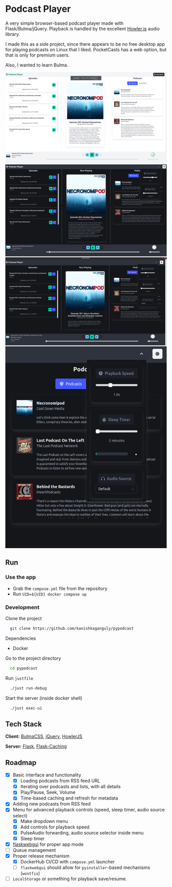 
# Podcast Player

A very simple browser-based podcast player made with Flask/Bulma/jQuery.
Playback is handled by the excellent [Howler.js](https://github.com/goldfire/howler.js) audio library.

I made this as a side project, since there appears to be no free desktop app for playing podcasts on Linux that I liked. PocketCasts has a web option, but that is only for premium users.

Also, I wanted to learn Bulma.

![Player v1](https://github.com/kanishkaganguly/pypodcast/blob/master/player.png?raw=true)
![Player Dark Mode with Advanced Menu](https://github.com/kanishkaganguly/pypodcast/blob/master/player_dark_menu.png?raw=true)
![Player GUI Mode with Advanced Menu](https://github.com/kanishkaganguly/pypodcast/blob/master/player_gui.png?raw=true)
![Sleep timer](https://github.com/kanishkaganguly/pypodcast/blob/master/sleep_timer.png?raw=true)

## Run

### Use the app
- Grab the `compose.yml` file from the repository
- Run `UID=${UID} docker compose up`

### Development
Clone the project

```bash
  git clone https://github.com/kanishkaganguly/pypodcast
```

Dependencies
- Docker

Go to the project directory

```bash
  cd pypodcast
```

Run `justfile`

```bash
  ./just run-debug
```

Start the server (inside docker shell)

```bash
  ./just exec-ui
```


## Tech Stack

**Client:** [BulmaCSS](https://bulma.io/), [jQuery](https://jquery.com/), [HowlerJS](https://github.com/goldfire/howler.js)

**Server:** [Flask](https://flask.palletsprojects.com/en/stable/), [Flask-Caching](https://flask-caching.readthedocs.io/en/latest/)


## Roadmap

- [x] Basic interface and functionality
    - [x]  Loading podcasts from RSS feed URL
    - [x]  Iterating over podcasts and lists, with all details
    - [x]  Play/Pause, Seek, Volume
    - [x]  Time-based caching and refresh for metadata
- [x]  Adding new podcasts from RSS feed
- [x]  Menu for advanced playback controls (speed, sleep timer, audio source select)
    - [x]  Make dropdown menu
    - [x]  Add controls for playback speed
    - [x]  PulseAudio forwarding, audio source selector inside menu
    - [x]  Sleep timer
- [x] [flaskwebgui](https://github.com/ClimenteA/flaskwebgui) for proper app mode
- [ ] Queue management
- [x]  Proper release mechanism
    - [x] DockerHub CI/CD with `compose.yml` launcher
    - [ ] `flaskwebgui` should allow for `pyinstaller`-based mechanisms (`wontfix`)
- [ ]  `LocalStorage` or something for playback save/resume.
